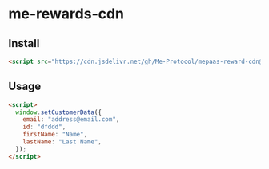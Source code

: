 # me-rewards-cdn

## Install

```html
<script src="https://cdn.jsdelivr.net/gh/Me-Protocol/mepaas-reward-cdn@main/cdn.js"></script>
```

## Usage

```html
<script>
  window.setCustomerData({
    email: "address@email.com",
    id: "dfddd",
    firstName: "Name",
    lastName: "Last Name",
  });
</script>
```
